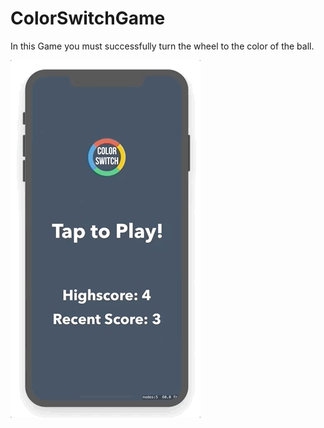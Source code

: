 # ColorSwitchGame

In this Game you must successfully turn the wheel to the color of the ball.


![](ColorSwitch.gif)
